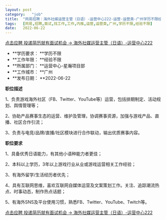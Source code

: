 ```yaml
---
layout:	post
category:	"job"
title:	"网易招聘：海外社媒运营主管（日语）-运营中心222-运营-运营类-广州学历不限经验不限"
tags:	[网易,招聘,面试,找工作,工作,内推,运营,运营类,广州,学历不限,经验不限]
date:	2022-06-22
---
```


[点击应聘 投递简历就有面试机会 ->  海外社媒运营主管（日语）-运营中心222](http://mobile.bole.netease.com/bole/boleDetail?id=40245&employeeId=346f03c3cda5f04c&key=all)



- **学历要求： **学历不限
- **工作年限： **经验不限
- **所属部门： **运营中心-星瀚项目部
- **工作城市： **广州
- **发布日期： **2022-06-22



**职位描述**

1、负责游戏海外社区（FB、Twitter、YouTube等）运营，包括排期制定、活动规划、舆情管理等；

2、协助产品赛事生态的运营、维护及管理，协调赛事资源，加强与游戏产品、直播、社区合作引流；

3、负责与电竞/品牌/直播/社区模块进行合作联动，输出优质赛事内容。



**职位要求**

1、具备优秀日语能力，有其他小语种能力者更佳；

2、本科以上学历，3年以上游戏行业从业或游戏运营相关工作经验；

3、有海外留学/生活经历者优先；

4、具有互联网思维，喜欢互联网自媒体运营及文案策划工作。关注、追踪潮流热点、时事动态，制作热点话题；

5、有海外SNS及平台使用习惯，熟悉FB、Twitter、YouTube、Twitch等。



[点击应聘 投递简历就有面试机会 ->  海外社媒运营主管（日语）-运营中心222](http://mobile.bole.netease.com/bole/boleDetail?id=40245&employeeId=346f03c3cda5f04c&key=all)